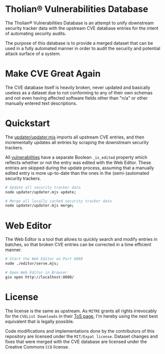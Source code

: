 
# Tholian® Vulnerabilities Database

The Tholian® Vulnerabilities Database is an attempt to unify downstream security tracker
data with the upstream CVE database entries for the intent of automating security audits.

The purpose of this database is to provide a merged dataset that can be used in a fully
automated manner in order to audit the security and potential attack surface of a system.


# Make CVE Great Again

The CVE database itself is heavily broken, never updated and basically useless as a
dataset due to not conforming to any of their own schemas and not even having affected
software fields other than "n/a" or other manually entered text descriptions.


# Quickstart

The [updater/updater.mjs](./updater/updater.mjs) imports all upstream CVE entries, and
then incrementally updates all entries by scraping the downstream security trackers.

All [vulnerabilities](/vulnerabilities) have a separate Boolean `_is_edited` property
which reflects whether or not the entry was edited with the Web Editor. These entries
are skipped during the update process, assuming that a manually edited entry is more
up-to-date than the ones in the (semi-)automated security trackers.

```bash
# Update all security tracker data
node updater/updater.mjs update;

# Merge all locally cached security tracker data
node updater/updater.mjs merge;
```


# Web Editor

The Web Editor is a tool that allows to quickly search and modify entries in batches,
so that broken CVE entries can be corrected in a time efficient manner.

```bash
# Start the Web Editor on Port 8080
node ./editor/serve.mjs;

# Open Web Editor in Browser
gio open http://localhost:8080/
```


# License

The license is the same as upstream. As `MITRE` grants all rights irrevocably for the `CVEList Downloads`
in their [ToS page](https://cve.mitre.org/about/termsofuse.html), I'm hereby using the next best
equivalent that is legally possible.

Code modifications and implementations done by the contributors of this repository are licensed
under the `MIT/Expat license`. Dataset changes and fixes that were merged with the CVE database
are licensed under the Creative Commons `CC0` license.

